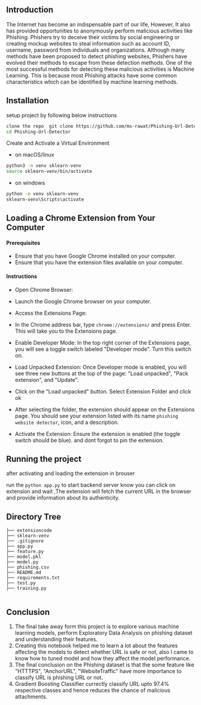 

## Introduction

The Internet has become an indispensable part of our life, However, It also has provided opportunities to anonymously perform malicious activities like Phishing. Phishers try to deceive their victims by social engineering or creating mockup websites to steal information such as account ID, username, password from individuals and organizations. Although many methods have been proposed to detect phishing websites, Phishers have evolved their methods to escape from these detection methods. One of the most successful methods for detecting these malicious activities is Machine Learning. This is because most Phishing attacks have some common characteristics which can be identified by machine learning methods.

## Installation

setup project by following below instructions

```bash
clone the repo  git clone https://github.com/ms-rawat/Phishing-Url-Detector
cd Phishing-Url-Detector
```
Create and Activate a Virtual Environment
* on macOS/linux
```bash
python3 -m venv sklearn-venv
source sklearn-venv/bin/activate
```
* on windows
```bash
python -m venv sklearn-venv
sklearn-venv\Scripts\activate
```
## Loading a Chrome Extension from Your Computer

#### Prerequisites
+ Ensure that you have Google Chrome installed on your computer.
+ Ensure that you have the extension files available on your computer.
#### Instructions
+ Open Chrome Browser:
+ Launch the Google Chrome browser on your computer.

+ Access the Extensions Page:
+ In the Chrome address bar, type ``chrome://extensions/`` and press Enter. This will take you to the Extensions page.

+ Enable Developer Mode:
  In the top right corner of the Extensions page, you will see a    toggle switch labeled "Developer mode". Turn this switch on.

+ Load Unpacked Extension:
  Once Developer mode is enabled, you will see three new buttons at the top of the page: "Load unpacked", "Pack extension", and "Update".

+ Click on the "Load unpacked" button.
  Select Extension Folder and click ok


+ After selecting the folder, the extension should appear on the Extensions page. You should see your extension listed with its name  `phishing website detector`, icon, and a description.

+ Activate the Extension:
  Ensure the extension is enabled (the toggle switch should be blue). and dont forgot to pin the extension.

## Running the project
after activating and loading the extension in brouser

run the `python app.py` to start backend server know you can click on extension and wait ,The extension will fetch the current URL in the browser and provide information about its authenticity.


## Directory Tree 
```
├── extensioncode  
├── sklearn-venv
├── .gitignore
├── app.py
├── feature.py
├── model.pkl
├── model.py
├── phishing.csv
├── README.md
├── requirements.txt
├── test.py
├── training.py


```







## Conclusion
1. The final take away form this project is to explore various machine learning models, perform Exploratory Data Analysis on phishing dataset and understanding their features. 
2. Creating this notebook helped me to learn a lot about the features affecting the models to detect whether URL is safe or not, also I came to know how to tuned model and how they affect the model performance.
3. The final conclusion on the Phishing dataset is that the some feature like "HTTTPS", "AnchorURL", "WebsiteTraffic" have more importance to classify URL is phishing URL or not. 
4. Gradient Boosting Classifier currectly classify URL upto 97.4% respective classes and hence reduces the chance of malicious attachments.
